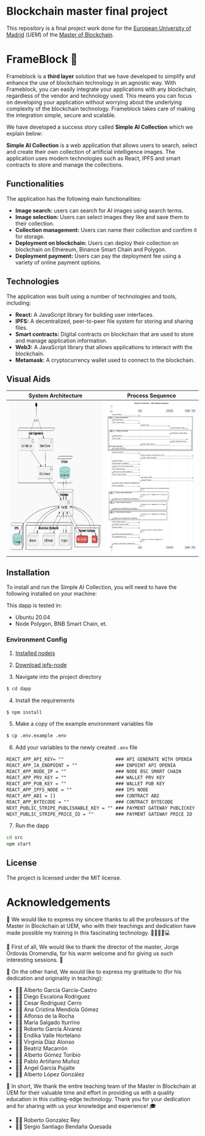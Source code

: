 # Blockchain master final project

This repository is a final project work done for the [European University of Madrid](https://universidadeuropea.com/) (_UEM_) of the [Master of Blockchain](https://estudiar.universidadeuropea.com/master-en-blockchain/?utm_source=google&utm_medium=paidsearch&utm_campaign={campaign.name}&utm_term=master%20en%20blockchain&utm_content=always_on&uecrm=7011v0000016zJoAAI).

# FrameBlock :rocket:

Frameblock is a **third layer** solution that we have developed to simplify and enhance the use of blockchain technology in an agnostic way. With Frameblock, you can easily integrate your applications with any blockchain, regardless of the vendor and technology used. This means you can focus on developing your application without worrying about the underlying complexity of the blockchain technology. Frameblock takes care of making the integration simple, secure and scalable.

We have developed a success story called __Simple AI Collection__ which we explain below:

 __Simple AI Collection__ is a web application that allows users to search, select and create their own collection of artificial intelligence images. The application uses modern technologies such as React, IPFS and smart contracts to store and manage the collections.

## Functionalities

The application has the following main functionalities:

* **Image search:** users can search for AI images using search terms.
* **Image selection:** Users can select images they like and save them to their collection.
* **Collection management:** Users can name their collection and confirm it for storage.
* **Deployment on blockchain:** Users can deploy their collection on blockchain on Ethereum, Binance Smart Chain and Polygon.
* **Deployment payment:** Users can pay the deployment fee using a variety of online payment options.

## Technologies

The application was built using a number of technologies and tools, including:

* **React:** A JavaScript library for building user interfaces.
* **IPFS:** A decentralized, peer-to-peer file system for storing and sharing files.
* **Smart contracts:** Digital contracts on blockchain that are used to store and manage application information.
* **Web3:** A JavaScript library that allows applications to interact with the blockchain.
* **Metamask:** A cryptocurrency wallet used to connect to the blockchain.

## Visual Aids

|System Architecture | Process Sequence | 
|--------------------|------------------|
|<img src="doc/system.png" alt="System Architecture" width="500" height="400"/> | <img src="doc/secuenceuml.png" alt="Process Sequence" width="500" height="400"/> | 


## Installation

To install and run the Simple AI Collection, you will need to have the following installed on your machine:

This dapp is tested in:
- Ubuntu 20.04
- Node Polygon, BNB Smart Chain, et.

### Environment Config

1. [Installed nodejs](doc/nodejs.md)

2. [Download ipfs-node](doc/ipfs.md)

3. Navigate into the project directory

```bash
$ cd dapp
```

4. Install the requirements

```bash
$ npm install
```

5. Make a copy of the example environment variables file

```bash
$ cp .env.example .env
```

6. Add your variables to the newly created `.env` file

```
REACT_APP_API_KEY= ""                   ### API GENERATE WITH OPENIA
REACT_APP_IA_ENDPOINT = ""              ### ENPOINT API OPENIA
REACT_APP_NODE_IP = ""                  ### NODE BSC SMART CHAIN
REACT_APP_PRV_KEY = ""                  ### WALLET PRV KEY
REACT_APP_PUB_KEY = ""                  ### WALLET PUB KEY
REACT_APP_IPFS_NODE = ""                ### IPS NODE
REACT_APP_ABI = []                      ### CONTRACT ABI
REACT_APP_BYTECODE = ""                 ### CONTRACT BYTECODE
NEXT_PUBLIC_STRIPE_PUBLISHABLE_KEY = "" ### PAYMENT GATEWAY PUBLICKEY
NEXT_PUBLIC_STRIPE_PRICE_ID = ""        ### PAYMENT GATEWAY PRICE ID
```

7. Run the dapp

```bash
cd src
npm start
```

## License
The project is licensed under the MIT license.

# Acknowledgements

🙌 We would like to express my sincere thanks to all the professors of the Master in Blockchain at UEM, who with their teachings and dedication have made possible my training in this fascinating technology. 👨‍🏫👩‍🏫💻

👏 First of all, We would like to thank the director of the master, Jorge Ordovás Oromendía, for his warm welcome and for giving us such interesting sessions. 🙏

💯 On the other hand, We would like to express my gratitude to (for his dedication and originality in teaching):

* 👨‍🏫 Alberto García García-Castro
* 👨‍🏫 Diego Escalona Rodriguez
* 👨‍🏫 Cesar Rodriguez Cerro
* 👩‍🏫 Ana Cristina Mendiola Gómez
* 👨‍🏫 Alfonso de la Rocha
* 👩‍🏫 María Salgado Iturrino
* 👨‍🏫 Roberto García Álvarez
* 👨‍🏫 Endika Valle Hortelano
* 👩‍🏫 Virginia Díaz Alonso
* 👩‍🏫 Beatriz Macarrón
* 👨‍🏫 Alberto Gómez Toribio
* 👨‍🏫 Pablo Artiñano Muñoz
* 👨‍🏫 Angel García Pujalte
* 👨‍🏫 Alberto López González

🚀 In short, We thank the entire teaching team of the Master in Blockchain at UEM for their valuable time and effort in providing us with a quality education in this cutting-edge technology. Thank you for your dedication and for sharing with us your knowledge and experience! 🎓

* 👨‍🎓 Roberto Gonzalez Rey
* 👨‍🎓 Sergio Santiago Bendaña Quesada
